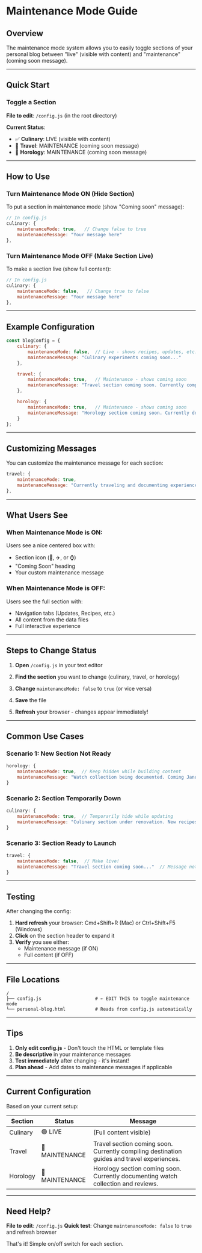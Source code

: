 # Maintenance Mode Guide

## Overview

The maintenance mode system allows you to easily toggle sections of your personal blog between "live" (visible with content) and "maintenance" (coming soon message).

---

## Quick Start

### Toggle a Section

**File to edit**: `/config.js` (in the root directory)

**Current Status**:
- ✅ **Culinary**: LIVE (visible with content)
- 🔧 **Travel**: MAINTENANCE (coming soon message)
- 🔧 **Horology**: MAINTENANCE (coming soon message)

---

## How to Use

### Turn Maintenance Mode ON (Hide Section)

To put a section in maintenance mode (show "Coming soon" message):

```javascript
// In config.js
culinary: {
    maintenanceMode: true,   // Change false to true
    maintenanceMessage: "Your message here"
},
```

### Turn Maintenance Mode OFF (Make Section Live)

To make a section live (show full content):

```javascript
// In config.js
culinary: {
    maintenanceMode: false,   // Change true to false
    maintenanceMessage: "Your message here"
},
```

---

## Example Configuration

```javascript
const blogConfig = {
    culinary: {
        maintenanceMode: false,  // Live - shows recipes, updates, etc.
        maintenanceMessage: "Culinary experiments coming soon..."
    },

    travel: {
        maintenanceMode: true,   // Maintenance - shows coming soon
        maintenanceMessage: "Travel section coming soon. Currently compiling destination guides."
    },

    horology: {
        maintenanceMode: true,   // Maintenance - shows coming soon
        maintenanceMessage: "Horology section coming soon. Currently documenting watch collection."
    }
};
```

---

## Customizing Messages

You can customize the maintenance message for each section:

```javascript
travel: {
    maintenanceMode: true,
    maintenanceMessage: "Currently traveling and documenting experiences. Check back in December 2025!"
},
```

---

## What Users See

### When Maintenance Mode is ON:
Users see a nice centered box with:
- Section icon (🍳, ✈️, or ⌚)
- "Coming Soon" heading
- Your custom maintenance message

### When Maintenance Mode is OFF:
Users see the full section with:
- Navigation tabs (Updates, Recipes, etc.)
- All content from the data files
- Full interactive experience

---

## Steps to Change Status

1. **Open** `/config.js` in your text editor

2. **Find the section** you want to change (culinary, travel, or horology)

3. **Change** `maintenanceMode: false` to `true` (or vice versa)

4. **Save** the file

5. **Refresh** your browser - changes appear immediately!

---

## Common Use Cases

### Scenario 1: New Section Not Ready
```javascript
horology: {
    maintenanceMode: true,  // Keep hidden while building content
    maintenanceMessage: "Watch collection being documented. Coming January 2026!"
}
```

### Scenario 2: Section Temporarily Down
```javascript
culinary: {
    maintenanceMode: true,  // Temporarily hide while updating
    maintenanceMessage: "Culinary section under renovation. New recipes coming soon!"
}
```

### Scenario 3: Section Ready to Launch
```javascript
travel: {
    maintenanceMode: false,  // Make live!
    maintenanceMessage: "Travel section coming soon..."  // Message not shown when live
}
```

---

## Testing

After changing the config:

1. **Hard refresh** your browser: Cmd+Shift+R (Mac) or Ctrl+Shift+F5 (Windows)
2. **Click** on the section header to expand it
3. **Verify** you see either:
   - Maintenance message (if ON)
   - Full content (if OFF)

---

## File Locations

```
/
├── config.js                    # ← EDIT THIS to toggle maintenance mode
└── personal-blog.html           # Reads from config.js automatically
```

---

## Tips

1. **Only edit config.js** - Don't touch the HTML or template files
2. **Be descriptive** in your maintenance messages
3. **Test immediately** after changing - it's instant!
4. **Plan ahead** - Add dates to maintenance messages if applicable

---

## Current Configuration

Based on your current setup:

| Section | Status | Message |
|---------|--------|---------|
| Culinary | 🟢 LIVE | (Full content visible) |
| Travel | 🔴 MAINTENANCE | Travel section coming soon. Currently compiling destination guides and travel experiences. |
| Horology | 🔴 MAINTENANCE | Horology section coming soon. Currently documenting watch collection and reviews. |

---

## Need Help?

**File to edit**: `/config.js`
**Quick test**: Change `maintenanceMode: false` to `true` and refresh browser

That's it! Simple on/off switch for each section.
